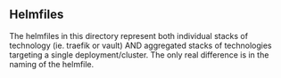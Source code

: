 ## Helmfiles

The helmfiles in this directory represent both individual stacks of technology (ie. traefik or vault) AND aggregated stacks of technologies targeting a single deployment/cluster. The only real difference is in the naming of the helmfile.